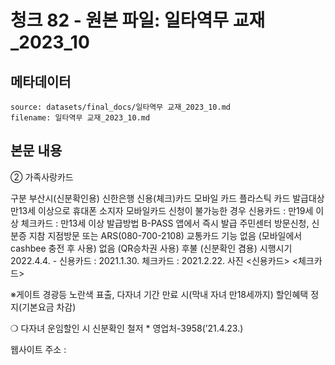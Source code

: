 # 청크 82 - 원본 파일: 일타역무 교재_2023_10

## 메타데이터

```
source: datasets/final_docs/일타역무 교재_2023_10.md
filename: 일타역무 교재_2023_10.md
```

## 본문 내용

② 가족사랑카드

구분 부산시(신분확인용) 신한은행  신용(체크)카드 모바일 카드 플라스틱 카드 발급대상 만13세 이상으로 휴대폰 소지자 모바일카드 신청이 불가능한 경우 신용카드 : 만19세 이상  체크카드 : 만13세 이상 발급방법 B-PASS 앱에서 즉시 발급 주민센터 방문신청,  신분증 지참 지점방문 또는  ARS(080-700-2108) 교통카드  기능 없음  (모바일에서 cashbee 충전 후 사용) 없음  (QR승차권 사용) 후불  (신분확인 겸용) 시행시기 2022.4.4. - 신용카드 : 2021.1.30.  체크카드 : 2021.2.22. 사진 <신용카드> <체크카드>

※게이트 경광등 노란색 표출, 다자녀 기간 만료 시(막내 자녀 만18세까지) 할인혜택 정지(기본요금 차감)

❍ 다자녀 운임할인 시 신분확인 철저 * 영업처-3958(’21.4.23.)

웹사이트 주소 :